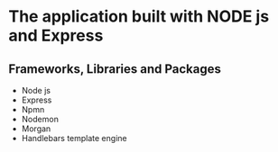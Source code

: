 # The application built with NODE js and Express

<h2>Frameworks, Libraries and Packages</h2>
<ul>
  <li>Node js</li>
  <li>Express</li>
  <li>Npmn</li>
  <li>Nodemon</li>
  <li>Morgan</li>
  <li>Handlebars template engine</li>
</ul>
